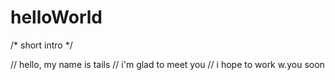 # helloWorld

/* short intro */

// hello, my name is tails
// i'm glad to meet you
// i hope to work w.you soon
